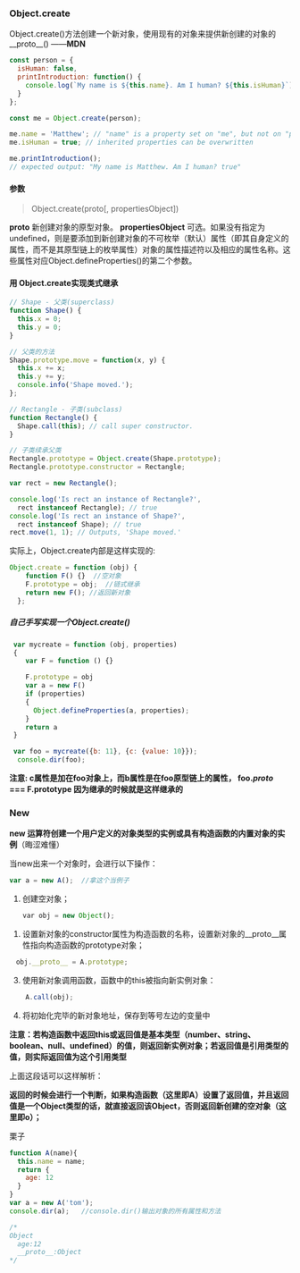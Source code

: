 ### Object.create

Object.create()方法创建一个新对象，使用现有的对象来提供新创建的对象的__proto__() ——**MDN**

```js
const person = {
  isHuman: false,
  printIntroduction: function() {
    console.log(`My name is ${this.name}. Am I human? ${this.isHuman}`);
  }
};

const me = Object.create(person);

me.name = 'Matthew'; // "name" is a property set on "me", but not on "person"
me.isHuman = true; // inherited properties can be overwritten

me.printIntroduction();
// expected output: "My name is Matthew. Am I human? true"
```
#### 参数
> Object.create(proto[, propertiesObject])

**proto**
新创建对象的原型对象。
**propertiesObject**
可选。如果没有指定为 undefined，则是要添加到新创建对象的不可枚举（默认）属性（即其自身定义的属性，而不是其原型链上的枚举属性）对象的属性描述符以及相应的属性名称。这些属性对应Object.defineProperties()的第二个参数。



#### 用 Object.create实现类式继承
```js
// Shape - 父类(superclass)
function Shape() {
  this.x = 0;
  this.y = 0;
}

// 父类的方法
Shape.prototype.move = function(x, y) {
  this.x += x;
  this.y += y;
  console.info('Shape moved.');
};

// Rectangle - 子类(subclass)
function Rectangle() {
  Shape.call(this); // call super constructor.
}

// 子类续承父类
Rectangle.prototype = Object.create(Shape.prototype);
Rectangle.prototype.constructor = Rectangle;

var rect = new Rectangle();

console.log('Is rect an instance of Rectangle?',
  rect instanceof Rectangle); // true
console.log('Is rect an instance of Shape?',
  rect instanceof Shape); // true
rect.move(1, 1); // Outputs, 'Shape moved.'
```

实际上，Object.create内部是这样实现的:
```js
Object.create = function (obj) {
    function F() {}  //空对象
    F.prototype = obj;  //链式继承
    return new F(); //返回新对象
  };
```

##### 自己手写实现一个Object.create()


```js
 var mycreate = function (obj, properties)
 {
    var F = function () {}

    F.prototype = obj
    var a = new F()
    if (properties)
    {
      Object.defineProperties(a, properties);
    }
    return a
 }

 var foo = mycreate({b: 11}, {c: {value: 10}});
  console.dir(foo);
```

**注意: c属性是加在foo对象上，而b属性是在foo原型链上的属性， foo._proto_ === F.prototype 因为继承的时候就是这样继承的** 


### New

**new 运算符创建一个用户定义的对象类型的实例或具有构造函数的内置对象的实例**（晦涩难懂）


当new出来一个对象时，会进行以下操作：
```js
var a = new A();  //拿这个当例子
```
1. 创建空对象；
```js
　　var obj = new Object();
```
1. 设置新对象的constructor属性为构造函数的名称，设置新对象的__proto__属性指向构造函数的prototype对象；
```js
　obj.__proto__ = A.prototype;
```

3. 使用新对象调用函数，函数中的this被指向新实例对象：
```js
    A.call(obj);  
```


4. 将初始化完毕的新对象地址，保存到等号左边的变量中

**注意：若构造函数中返回this或返回值是基本类型（number、string、boolean、null、undefined）的值，则返回新实例对象；若返回值是引用类型的值，则实际返回值为这个引用类型**

上面这段话可以这样解析：

**返回的时候会进行一个判断，如果构造函数（这里即A）设置了返回值，并且返回值是一个Object类型的话，就直接返回该Object，否则返回新创建的空对象（这里即o）；**

栗子
```js
function A(name){
  this.name = name;
  return {
    age: 12
  }
}
var a = new A('tom');
console.dir(a);   //console.dir()输出对象的所有属性和方法

/*
Object
  age:12
  __proto__:Object
*/
```

